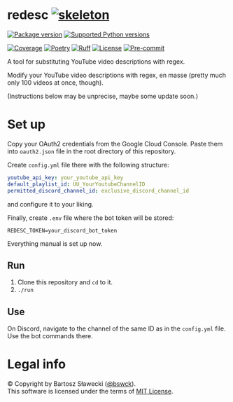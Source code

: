 
# redesc [![skeleton](https://img.shields.io/badge/61eeffb-skeleton?label=%F0%9F%92%80%20bswck/skeleton&labelColor=black&color=grey&link=https%3A//github.com/bswck/skeleton)](https://github.com/bswck/skeleton/tree/61eeffb)
[![Package version](https://img.shields.io/pypi/v/redesc?label=PyPI)](https://pypi.org/project/redesc/)
[![Supported Python versions](https://img.shields.io/pypi/pyversions/redesc.svg?logo=python&label=Python)](https://pypi.org/project/redesc/)

[![Coverage](https://coverage-badge.samuelcolvin.workers.dev/apocomitamatma/redesc.svg)](https://coverage-badge.samuelcolvin.workers.dev/redirect/apocomitamatma/redesc)
[![Poetry](https://img.shields.io/endpoint?url=https://python-poetry.org/badge/v0.json)](https://python-poetry.org/)
[![Ruff](https://img.shields.io/endpoint?url=https://raw.githubusercontent.com/astral-sh/ruff/main/assets/badge/v2.json)](https://github.com/astral-sh/ruff)
[![License](https://img.shields.io/github/license/apocomitamatma/redesc.svg?label=License)](https://github.com/apocomitamatma/redesc/blob/HEAD/LICENSE)
[![Pre-commit](https://img.shields.io/badge/pre--commit-enabled-brightgreen?logo=pre-commit&logoColor=white)](https://github.com/pre-commit/pre-commit)

A tool for substituting YouTube video descriptions with regex.

Modify your YouTube video descriptions with regex, en masse (pretty much only 100 videos at once, though).

(Instructions below may be unprecise, maybe some update soon.)

# Set up
Copy your OAuth2 credentials from the Google Cloud Console.
Paste them into `oauth2.json` file in the root directory of this repository.

Create `config.yml` file there with the following structure:
```yaml
youtube_api_key: your_youtube_api_key
default_playlist_id: UU_YourYoutubeChannelID
permitted_discord_channel_id: exclusive_discord_channel_id
```
and configure it to your liking.

Finally, create `.env` file where the bot token will be stored:
```
REDESC_TOKEN=your_discord_bot_token
```

Everything manual is set up now.

## Run
1. Clone this repository and `cd` to it.
2. `./run`

## Use
On Discord, navigate to the channel of the same ID as in the `config.yml` file.
Use the bot commands there.


# Legal info
© Copyright by Bartosz Sławecki ([@bswck](https://github.com/bswck)).
<br />This software is licensed under the terms of [MIT License](https://github.com/apocomitamatma/redesc/blob/HEAD/LICENSE).

